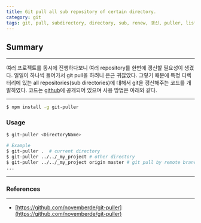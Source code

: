 ```yaml
---
title: Git pull all sub repository of certain directory.
category: git
tags: git, pull, subdirectory, directory, sub, renew, 갱신, puller, list
---
```

## Summary
---
여러 프로젝트를 동시에 진행하다보니 여러 repository를 한번에 갱신할 필요성이 생겼다. 일일이 하나씩 들어가서 git pull을 하려니 은근 귀찮았다.
그렇기 때문에 특정 디렉터리에 있는 all repositories(sub directories)에 대해서 git을 갱신해주는 코드를 개발하였다.
코드는 [github](https://github.com/novemberde/git-puller)에 공개되어 있으며 사용 방법은 아래와 같다.

---

```sh
$ npm install -g git-puller
```

### Usage

```sh
$ git-puller <DirectoryName>

# Example
$ git-puller .  # current directory
$ git-puller ../../_my_project # other directory
$ git-puller ../../_my_project origin master # git pull by remote branch
...
```

---
### References
---
- [https://github.com/novemberde/git-puller](https://github.com/novemberde/git-puller)

